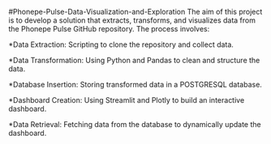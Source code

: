 
#Phonepe-Pulse-Data-Visualization-and-Exploration
The aim of this project is to develop a solution that extracts, transforms, and visualizes data from the Phonepe Pulse GitHub repository. The process involves:

*Data Extraction: Scripting to clone the repository and collect data.

*Data Transformation: Using Python and Pandas to clean and structure the data.

*Database Insertion: Storing transformed data in a POSTGRESQL database.

*Dashboard Creation: Using Streamlit and Plotly to build an interactive dashboard.

*Data Retrieval: Fetching data from the database to dynamically update the dashboard.
